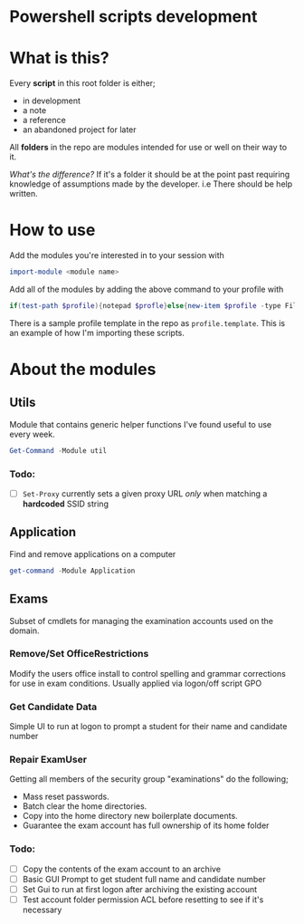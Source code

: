 ﻿# Powershell scripts development

# What is this?

Every **script** in this root folder is either;

- in development
- a note
- a reference
- an abandoned project for later

All **folders** in the repo are modules intended for use or well on their way to it.

*What's the difference?* If it's a folder it should be at the point past requiring knowledge of assumptions made by the developer. i.e There should be help written.

# How to use

Add the modules you're interested in to your session with

```PowerShell
import-module <module name>
```

Add all of the modules by adding the above command to your profile with

```PowerShell
if(test-path $profile){notepad $profle}else{new-item $profile -type File; notepad $profile}
```

There is a sample profile template in the repo as `profile.template`. This is an example of how I'm importing these scripts.

# About the modules

## Utils

Module that contains generic helper functions I've found useful to use every week.

```PowerShell
Get-Command -Module util
```

### Todo:
- [ ] `Set-Proxy` currently sets a given proxy URL _only_ when matching a **hardcoded** SSID string

## Application

Find and remove applications on a computer

```PowerShell
get-command -Module Application
```

## Exams

Subset of cmdlets for managing the examination accounts used on the domain.

### Remove/Set OfficeRestrictions

Modify the users office install to control spelling and grammar corrections for use in exam conditions. Usually applied via logon/off script GPO

### Get Candidate Data

Simple UI to run at logon to prompt a student for their name and candidate number

### Repair ExamUser

Getting all members of the security group "examinations" do the following;

* Mass reset passwords.
* Batch clear the home directories.
* Copy into the home directory new boilerplate documents.
* Guarantee the exam account has full ownership of its home folder

### Todo:
- [ ] Copy the contents of the exam account to an archive
- [ ] Basic GUI Prompt to get student full name and candidate number
- [ ] Set Gui to run at first logon after archiving the existing account
- [ ] Test account folder permission ACL before resetting to see if it's necessary

